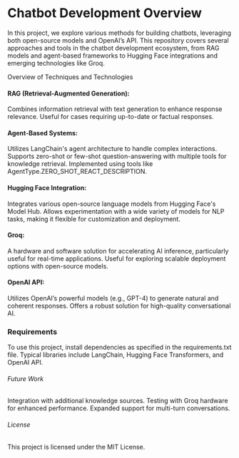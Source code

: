 # Chatbot Development Overview
In this project, we explore various methods for building chatbots, leveraging both open-source models and OpenAI’s API. This repository covers several approaches and tools in the chatbot development ecosystem, from RAG models and agent-based frameworks to Hugging Face integrations and emerging technologies like Groq.

Overview of Techniques and Technologies
#### RAG (Retrieval-Augmented Generation):

Combines information retrieval with text generation to enhance response relevance.
Useful for cases requiring up-to-date or factual responses.
#### Agent-Based Systems:

Utilizes LangChain's agent architecture to handle complex interactions.
Supports zero-shot or few-shot question-answering with multiple tools for knowledge retrieval.
Implemented using tools like AgentType.ZERO_SHOT_REACT_DESCRIPTION.
#### Hugging Face Integration:

Integrates various open-source language models from Hugging Face's Model Hub.
Allows experimentation with a wide variety of models for NLP tasks, making it flexible for customization and deployment.
#### Groq:

A hardware and software solution for accelerating AI inference, particularly useful for real-time applications.
Useful for exploring scalable deployment options with open-source models.
#### OpenAI API:

Utilizes OpenAI’s powerful models (e.g., GPT-4) to generate natural and coherent responses.
Offers a robust solution for high-quality conversational AI.
### Requirements
To use this project, install dependencies as specified in the requirements.txt file. Typical libraries include LangChain, Hugging Face Transformers, and OpenAI API.


###### Future Work
Integration with additional knowledge sources.
Testing with Groq hardware for enhanced performance.
Expanded support for multi-turn conversations.
###### License
This project is licensed under the MIT License.
